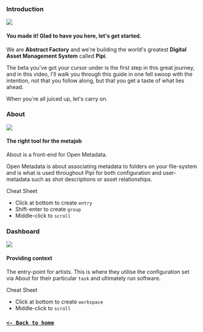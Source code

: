 ### Introduction

![](https://dl.dropbox.com/s/lhz9qa3qlmmheue/videoplaceholder.png)

#### You made it! Glad to have you here, let's get started.

We are **Abstract Factory** and we're building the world's greatest **Digital Asset Management System** called **Pipi**.

The beta you've got your cursor under is the first step in this great journey, and in this video, I'll walk you through this guide in one fell swoop with the intention, not that you follow along, but that you get a taste of what lies ahead.

When you're all juiced up, let's carry on.

### About

![](https://dl.dropbox.com/s/lhz9qa3qlmmheue/videoplaceholder.png)

#### The right tool for the metajob

About is a front-end for Open Metadata.

Open Metadata is about associating metadata to folders on your file-system and is what is used throughout Pipi for both configuration and user-metadata such as shot descriptions or asset relationships.

Cheat Sheet

* Click at bottom to create `entry`
* Shift-enter to create `group`
* Middle-click to `scroll`

### Dashboard

![](https://dl.dropbox.com/s/lhz9qa3qlmmheue/videoplaceholder.png)

#### Providing context

The entry-point for artists. This is where they utilise the configuration set via About for their particular `task` and ultimately run software.

Cheat Sheet

* Click at bottom to create `workspace`
* Middle-click to `scroll`


### [`<- Back to home`](../)